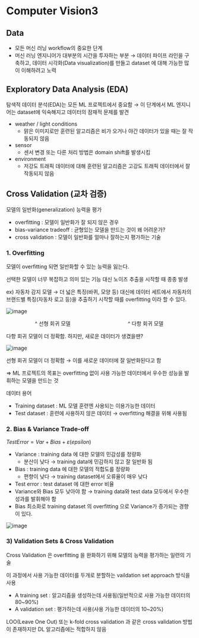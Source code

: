 # Computer Vision3
## Data

- 모든 머신 러닝 workflow의 중요한 단계
- 머신 러닝 엔지니어가 대부분의 시간을 투자하는 부분 → 데이터 파이프 라인을 구축하고, 데이터 시각화(Data visualization)를 만들고 dataset 에 대해 가능한 많이 이해하려고 노력

## Exploratory Data Analysis (EDA)

탐색적 데이터 분석(EDA)는 모든 ML 프로젝트에서 중요함 → 이 단계에서 ML 엔지니어는 dataset에 익숙해지고 데이터의 잠재적 문제를 발견

- weather / light conditions
    - 맑은 이미지로만 훈련된 알고리즘은 비가 오거나 야간 데이터가 있을 때는 잘 작동되지 않음
- sensor
    - 센서 변경 또는 다른 처리 방법은 domain shift를 발생시킴
- environment
    - 저강도 트래픽 데이터에 대해 훈련된 알고리즘은 고강도 트래픽 데이터에서 잘 작동되지 않음

## Cross Validation (교차 검증)

모델의 일반화(generalization) 능력을 평가

- overfitting : 모델이 일반화가 잘 되지 않은 경우
- bias-variance tradeoff : 균형있는 모델을 만드는 것이 왜 어려운가?
- cross validation : 모델이 일반화를 얼마나 잘하는지 평가하는 기술

### 1. Overfitting

모델이 overfitting 되면 일반화할 수 있는 능력을 잃는다.

선택한 모델이 너무 복잡하고 의미 있는 기능 대신 노이즈 추출을 시작할 때 종종 발생

ex) 자동차 감지 모델 → 더 넓은 특징(바퀴, 모양 등) 대신에 데이터 세트에서 자동차의 브랜드별 특징(자동차 로고 등)을 추출하기 시작할 때를 overfitting 이라 할 수 있다.

![image](https://user-images.githubusercontent.com/79623246/203062689-2c31053a-c399-453c-9b5d-dd1e85ab5123.png)

  ㅤㅤㅤㅤㅤㅤ^ 선형 회귀 모델ㅤㅤㅤㅤㅤㅤㅤㅤㅤㅤㅤㅤ^ 다항 회귀 모델

다항 회귀 모델이 더 정확함. 하지만, 새로운 데이터가 생겼을땐?

![image](https://user-images.githubusercontent.com/79623246/203063074-3f0ca6cd-591b-4403-8728-e8e8b395dd4e.png)

선형 회귀 모델이 더 정확함 → 이를 새로운 데이터에 잘 일반화된다고 함

⇒ ML 프로젝트의 목표는 overfitting 없이 사용 가능한 데이터에서 우수한 성능을 발휘하는 모델을 만드는 것

데이터 용어

- Training dataset : ML 모델 훈련엔 사용되는 이용가능한 데이터
- Test dataset : 훈련에 사용하지 않은 데이터 → overfitting 해결을 위해 사용됨

### 2. Bias & Variance Trade-off

$TestError = Var + Bias + ε (epsilon)$

- Variance : training data 에 대한 모델의 민감성를 정량화
    - 분산이 낮다 → training data에 민감하지 않고 잘 일반화 됨
- Bias : training data 에 대한 모델의 적합도를 정량화
    - 편향이 낮다 → training dataset에서 오류율이 매우 낮다
- Test error : test dataset 에 대한 error 비율
- Variance와 Bias 모두 낮아야 함 → training data와 test data 모두에서 우수한 성과를 발휘해야 함
- Bias 최소화로 training dataset 의 overfitting 으로 Variance가 증가되는 경향이 있다.

![image](https://user-images.githubusercontent.com/79623246/203063118-b6310638-4cb5-4664-ba99-2eebab90f379.png)

### 3) Validation Sets & Cross Validation

Cross Validation 은 overfitting 을 완화하기 위해 모델의 능력을 평가하는 일련의 기술

이 과정에서 사용 가능한 데이터를 두개로 분할하는 vaildation set approach 방식을 사용

- A training set : 알고리즘을 생성하는데 사용됨(일반적으로 사용 가능한 데이터의 80~90%)
- A validation set : 평가하는데 사용(사용 가능한 데이터의 10~20%)

LOO(Leave One Out) 또는 k-fold cross validation 과 같은 cross validation 방법이 존재하지만 DL 알고리즘에는 적합하지 않음
